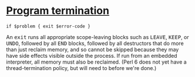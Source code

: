 [1]: http://rosettacode.org/wiki/Program_termination

# [Program termination][1]

```perl6
if $problem { exit $error-code }
```


An <tt>exit</tt> runs all appropriate scope-leaving blocks such as <tt>LEAVE</tt>, <tt>KEEP</tt>, or <tt>UNDO</tt>,
followed by all <tt>END</tt> blocks, followed by all destructors that do more than just reclaim memory, and so cannot be skipped because they may have side effects visible outside the process. If run from an embedded interpreter, all
memory must also be reclaimed. (Perl 6 does not yet have a thread-termination policy, but will need to before we're done.)